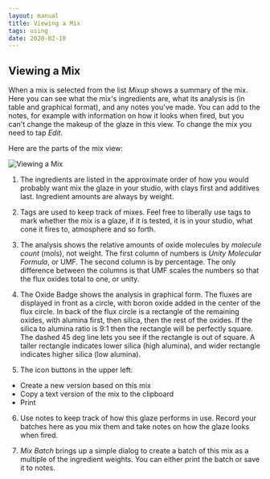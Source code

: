 ```yaml
---
layout: manual
title: Viewing a Mix
tags: using
date: 2020-02-10
---
```

## Viewing a Mix

When a mix is selected from the list *Mixup* shows a summary of the mix.
Here you can see what the mix's ingredients are, what its analysis is
(in table and graphical format), and any notes you've made. 
You can add to the notes, for example with information on how it looks
when fired, but you 
can't change the makeup of the glaze in this view. To change the mix you
need to tap *Edit*.

Here are the parts of the mix view:

![Viewing a Mix](/images/ViewLabeled.png)

1. The ingredients are listed in the approximate order of how you would 
probably want mix the glaze in your studio, with clays first and additives
last. Ingredient amounts are always by weight.

2. Tags are used to keep track of mixes. Feel free to liberally use tags
to mark whether the mix is a glaze, if it is tested, it is in your studio,
what cone it fires to, atmosphere and so forth.

3. The analysis shows the relative amounts of oxide molecules by *molecule 
count* (mols), not weight. 
The first column of numbers is *Unity Molecular Formula*, or UMF.
The second column is by percentage. The only difference between the
columns is that UMF scales the numbers so that the flux oxides 
total to one, or unity.

4. The Oxide Badge shows the analysis in graphical form. The fluxes are
displayed in front as a circle, with boron oxide added in the center of
the flux circle. In back of the flux circle is a rectangle of the remaining oxides,
with alumina first, then silica, then the rest of the oxides. If the silica to alumina
ratio is 9:1 then the rectangle will be perfectly square. The dashed 45 deg 
line lets you see if the rectangle is out of square. A taller rectangle indicates 
lower silica (high alumina), and wider rectangle indicates higher silica (low alumina).

5. The icon buttons in the upper left:
- Create a new version based on this mix
- Copy a text version of the mix to the clipboard
- Print

6. Use notes to keep track of how this glaze performs in use. Record your batches 
here as you mix them and take notes on how the glaze looks 
when fired.

7. *Mix Batch* brings up a simple dialog to create a batch of this mix as a 
multiple of the ingredient weights. You can either print the batch or save it to notes.
